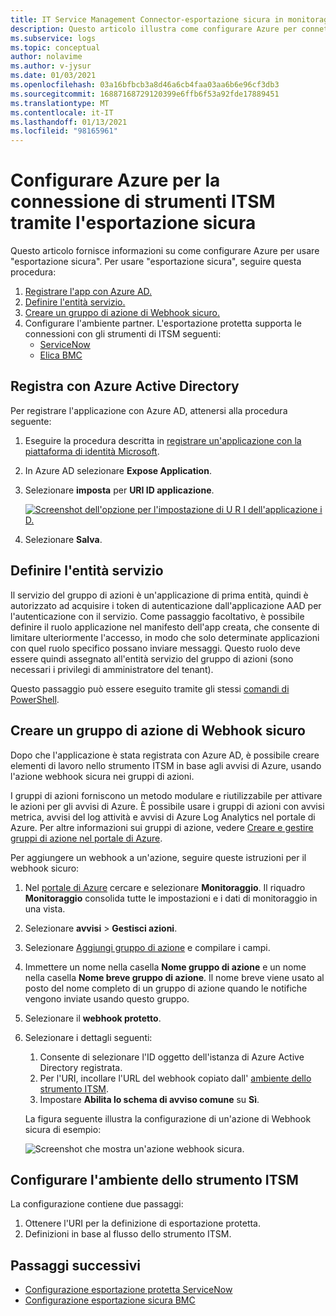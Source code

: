 ```yaml
---
title: IT Service Management Connector-esportazione sicura in monitoraggio di Azure-configurazioni di Azure
description: Questo articolo illustra come configurare Azure per connettere i prodotti/servizi ITSM con esportazione sicura in monitoraggio di Azure per monitorare e gestire centralmente gli elementi di lavoro ITSM.
ms.subservice: logs
ms.topic: conceptual
author: nolavime
ms.author: v-jysur
ms.date: 01/03/2021
ms.openlocfilehash: 03a16bfbcb3a8d46a6cb4faa03aa6b6e96cf3db3
ms.sourcegitcommit: 16887168729120399e6ffb6f53a92fde17889451
ms.translationtype: MT
ms.contentlocale: it-IT
ms.lasthandoff: 01/13/2021
ms.locfileid: "98165961"
---
```

# <a name="configure-azure-to-connect-itsm-tools-using-secure-export"></a>Configurare Azure per la connessione di strumenti ITSM tramite l'esportazione sicura

Questo articolo fornisce informazioni su come configurare Azure per usare "esportazione sicura".
Per usare "esportazione sicura", seguire questa procedura:

1. [Registrare l'app con Azure AD.](./itsm-connector-secure-webhook-connections-azure-configuration.md#register-with-azure-active-directory)
1. [Definire l'entità servizio.](./itsm-connector-secure-webhook-connections-azure-configuration.md#define-service-principal)
1. [Creare un gruppo di azione di Webhook sicuro.](./itsm-connector-secure-webhook-connections-azure-configuration.md#create-a-secure-webhook-action-group)
1. Configurare l'ambiente partner.
    L'esportazione protetta supporta le connessioni con gli strumenti di ITSM seguenti:
    * [ServiceNow](./itsmc-secure-webhook-connections-servicenow.md)
    * [Elica BMC](./itsmc-secure-webhook-connections-bmc.md)

## <a name="register-with-azure-active-directory"></a>Registra con Azure Active Directory

Per registrare l'applicazione con Azure AD, attenersi alla procedura seguente:

1. Eseguire la procedura descritta in [registrare un'applicazione con la piattaforma di identità Microsoft](../../active-directory/develop/quickstart-register-app.md).
2. In Azure AD selezionare **Expose Application**.
3. Selezionare **imposta** per **URI ID applicazione**.

   [![Screenshot dell'opzione per l'impostazione di U R I dell'applicazione i D.](media/it-service-management-connector-secure-webhook-connections/azure-ad.png)](media/it-service-management-connector-secure-webhook-connections/azure-ad-expand.png#lightbox)
4. Selezionare **Salva**.

## <a name="define-service-principal"></a>Definire l'entità servizio

Il servizio del gruppo di azioni è un'applicazione di prima entità, quindi è autorizzato ad acquisire i token di autenticazione dall'applicazione AAD per l'autenticazione con il servizio.
Come passaggio facoltativo, è possibile definire il ruolo applicazione nel manifesto dell'app creata, che consente di limitare ulteriormente l'accesso, in modo che solo determinate applicazioni con quel ruolo specifico possano inviare messaggi. Questo ruolo deve essere quindi assegnato all'entità servizio del gruppo di azioni (sono necessari i privilegi di amministratore del tenant).

Questo passaggio può essere eseguito tramite gli stessi [comandi di PowerShell](./action-groups.md#secure-webhook-powershell-script).

## <a name="create-a-secure-webhook-action-group"></a>Creare un gruppo di azione di Webhook sicuro

Dopo che l'applicazione è stata registrata con Azure AD, è possibile creare elementi di lavoro nello strumento ITSM in base agli avvisi di Azure, usando l'azione webhook sicura nei gruppi di azioni.

I gruppi di azioni forniscono un metodo modulare e riutilizzabile per attivare le azioni per gli avvisi di Azure. È possibile usare i gruppi di azioni con avvisi metrica, avvisi del log attività e avvisi di Azure Log Analytics nel portale di Azure.
Per altre informazioni sui gruppi di azione, vedere [Creare e gestire gruppi di azione nel portale di Azure](./action-groups.md).

Per aggiungere un webhook a un'azione, seguire queste istruzioni per il webhook sicuro:

1. Nel [portale di Azure](https://portal.azure.com/) cercare e selezionare **Monitoraggio**. Il riquadro **Monitoraggio** consolida tutte le impostazioni e i dati di monitoraggio in una vista.
2. Selezionare **avvisi**  >  **Gestisci azioni**.
3. Selezionare [Aggiungi gruppo di azione](./action-groups.md#create-an-action-group-by-using-the-azure-portal) e compilare i campi.
4. Immettere un nome nella casella **Nome gruppo di azione** e un nome nella casella **Nome breve gruppo di azione**. Il nome breve viene usato al posto del nome completo di un gruppo di azione quando le notifiche vengono inviate usando questo gruppo.
5. Selezionare il **webhook protetto**.
6. Selezionare i dettagli seguenti:
   1. Consente di selezionare l'ID oggetto dell'istanza di Azure Active Directory registrata.
   2. Per l'URI, incollare l'URL del webhook copiato dall' [ambiente dello strumento ITSM](#configure-the-itsm-tool-environment).
   3. Impostare **Abilita lo schema di avviso comune** su **Sì**. 

   La figura seguente illustra la configurazione di un'azione di Webhook sicura di esempio:

   ![Screenshot che mostra un'azione webhook sicura.](media/it-service-management-connector-secure-webhook-connections/secure-webhook.png)

## <a name="configure-the-itsm-tool-environment"></a>Configurare l'ambiente dello strumento ITSM

La configurazione contiene due passaggi:

1. Ottenere l'URI per la definizione di esportazione protetta.
2. Definizioni in base al flusso dello strumento ITSM.

## <a name="next-steps"></a>Passaggi successivi

* [Configurazione esportazione protetta ServiceNow](./itsmc-secure-webhook-connections-servicenow.md)
* [Configurazione esportazione sicura BMC](./itsmc-secure-webhook-connections-bmc.md)
